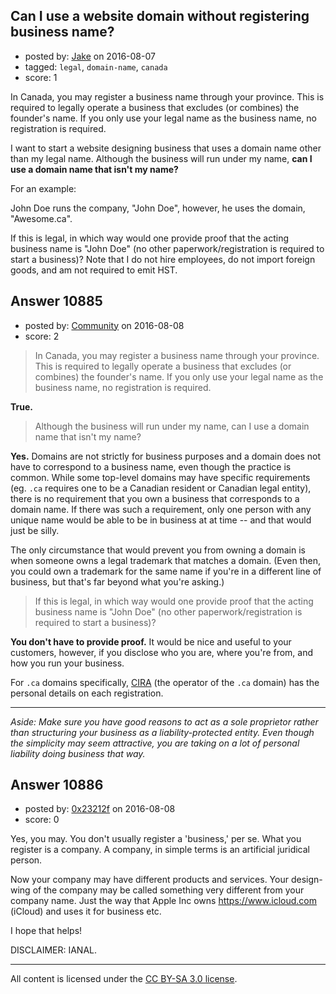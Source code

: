 ## Can I use a website domain without registering business name?

- posted by: [Jake](https://stackexchange.com/users/5329902/jake) on 2016-08-07
- tagged: `legal`, `domain-name`, `canada`
- score: 1

In Canada, you may register a business name through your province. This is required to legally operate a business that excludes (or combines) the founder's name. If you only use your legal name as the business name, no registration is required. 

I want to start a website designing business that uses a domain name other than my legal name. Although the business will run under my name, **can I use a domain name that isn't my name?**

For an example:

John Doe runs the company, "John Doe", however, he uses the domain, "Awesome.ca".

If this is legal, in which way would one provide proof that the acting business name is "John Doe" (no other paperwork/registration is required to start a business)? Note that I do not hire employees, do not import foreign goods, and am not required to emit HST. 



## Answer 10885

- posted by: [Community](https://stackexchange.com/users/-1/community) on 2016-08-08
- score: 2

> In Canada, you may register a business name through your province. This is required to legally operate a business that excludes (or combines) the founder's name. If you only use your legal name as the business name, no registration is required. 

**True.**

> Although the business will run under my name, can I use a domain name that isn't my name?

**Yes.** Domains are not strictly for business purposes and a domain does not have to correspond to a business name, even though the practice is common. While some top-level domains may have specific requirements (eg. `.ca` requires one to be a Canadian resident or Canadian legal entity), there is no requirement that you own a business that corresponds to a domain name. If there was such a requirement, only one person with any unique name would be able to be in business at at time -- and that would just be silly.

The only circumstance that would prevent you from owning a domain is when someone owns a legal trademark that matches a domain. (Even then, you could own a trademark for the same name if you're in a different line of business, but that's far beyond what you're asking.)

> If this is legal, in which way would one provide proof that the acting business name is "John Doe" (no other paperwork/registration is required to start a business)?

**You don't have to provide proof.** It would be nice and useful to your customers, however, if you disclose who you are, where you're from, and how you run your business.

For `.ca` domains specifically, [CIRA](https://cira.ca/) (the operator of the `.ca` domain) has the personal details on each registration.

---

_Aside: Make sure you have good reasons to act as a sole proprietor rather than structuring your business as a liability-protected entity. Even though the simplicity may seem attractive, you are taking on a lot of personal liability doing business that way._


## Answer 10886

- posted by: [0x23212f](https://stackexchange.com/users/8970427/0x23212f) on 2016-08-08
- score: 0

Yes, you may. You don't usually register a 'business,' per se. What you register is a company. A company, in simple terms is an artificial juridical person.

Now your company may have different products and services. Your design-wing of the company may be called something very different from your company name. Just the way that Apple Inc owns https://www.icloud.com (iCloud) and uses it for business etc.

I hope that helps!

DISCLAIMER: IANAL.



---

All content is licensed under the [CC BY-SA 3.0 license](https://creativecommons.org/licenses/by-sa/3.0/).
